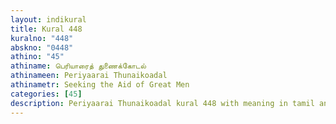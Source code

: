 ```yaml
---
layout: indikural
title: Kural 448
kuralno: "448"
abskno: "0448"
athino: "45"
athiname: பெரியாரைத் துணைக்கோடல்
athinameen: Periyaarai Thunaikoadal
athinametr: Seeking the Aid of Great Men
categories: [45]
description: Periyaarai Thunaikoadal kural 448 with meaning in tamil and english 
---
```


